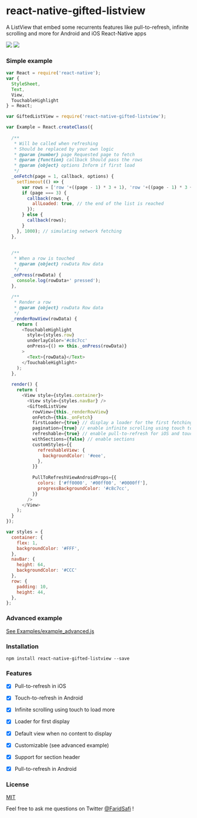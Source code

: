 # react-native-gifted-listview

A ListView that embed some recurrents features like pull-to-refresh, infinite scrolling and more for Android and iOS React-Native apps


![](https://raw.githubusercontent.com/FaridSafi/react-native-gifted-listview/master/Captures/ios_refresh_page_demo.gif)
![](https://raw.githubusercontent.com/FaridSafi/react-native-gifted-listview/master/Captures/android_refresh_page_demo.gif)


### Simple example


```js
var React = require('react-native');
var {
  StyleSheet,
  Text,
  View,
  TouchableHighlight
} = React;

var GiftedListView = require('react-native-gifted-listview');

var Example = React.createClass({
  
  /**
   * Will be called when refreshing
   * Should be replaced by your own logic
   * @param {number} page Requested page to fetch
   * @param {function} callback Should pass the rows
   * @param {object} options Inform if first load
   */
  _onFetch(page = 1, callback, options) {
    setTimeout(() => {
      var rows = ['row '+((page - 1) * 3 + 1), 'row '+((page - 1) * 3 + 2), 'row '+((page - 1) * 3 + 3)];
      if (page === 3) {
        callback(rows, {
          allLoaded: true, // the end of the list is reached
        });        
      } else {
        callback(rows);
      }
    }, 1000); // simulating network fetching
  },
  
  
  /**
   * When a row is touched
   * @param {object} rowData Row data
   */
  _onPress(rowData) {
    console.log(rowData+' pressed');
  },
  
  /**
   * Render a row
   * @param {object} rowData Row data
   */
  _renderRowView(rowData) {
    return (
      <TouchableHighlight 
        style={styles.row} 
        underlayColor='#c8c7cc'
        onPress={() => this._onPress(rowData)}
      >  
        <Text>{rowData}</Text>
      </TouchableHighlight>
    );
  },
  
  render() {
    return (
      <View style={styles.container}>
        <View style={styles.navBar} />
        <GiftedListView
          rowView={this._renderRowView}
          onFetch={this._onFetch}
          firstLoader={true} // display a loader for the first fetching
          pagination={true} // enable infinite scrolling using touch to load more
          refreshable={true} // enable pull-to-refresh for iOS and touch-to-refresh for Android
          withSections={false} // enable sections
          customStyles={{
            refreshableView: {
              backgroundColor: '#eee',
            },
          }}
          
          PullToRefreshViewAndroidProps={{
            colors: ['#ff0000', '#00ff00', '#0000ff'],
            progressBackgroundColor: '#c8c7cc',
          }}
        />
      </View>
    );
  }
});

var styles = {
  container: {
    flex: 1,
    backgroundColor: '#FFF',
  },
  navBar: {
    height: 64,
    backgroundColor: '#CCC'
  },
  row: {
    padding: 10,
    height: 44,
  },
};
```


### Advanced example

[See Examples/example_advanced.js](Examples/example_advanced.js)


### Installation

```npm install react-native-gifted-listview --save```


### Features
- [x] Pull-to-refresh in iOS
- [x] Touch-to-refresh in Android
- [x] Infinite scrolling using touch to load more
- [x] Loader for first display
- [x] Default view when no content to display
- [x] Customizable (see advanced example)
- [x] Support for section header
- [x] Pull-to-refresh in Android



### License

[MIT](LICENSE.md)


Feel free to ask me questions on Twitter [@FaridSafi](https://www.twitter.com/FaridSafi) !


